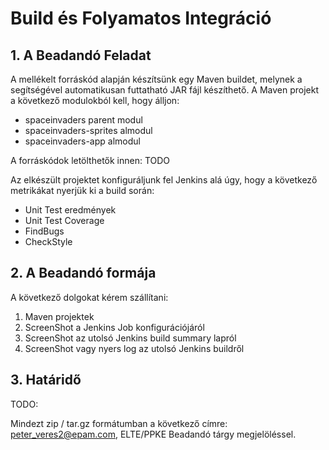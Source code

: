 # Build és Folyamatos Integráció

## 1. A Beadandó Feladat
A mellékelt forráskód alapján készítsünk egy Maven buildet, melynek a segítségével automatikusan futtatható JAR fájl készíthető.
A Maven projekt a következő modulokból kell, hogy álljon:
- spaceinvaders parent modul
- spaceinvaders-sprites almodul
- spaceinvaders-app almodul

A forráskódok letölthetők innen: TODO

Az elkészült projektet konfiguráljunk fel Jenkins alá úgy, hogy a következő metrikákat nyerjük ki a build során:

- Unit Test eredmények
- Unit Test Coverage
- FindBugs
- CheckStyle


## 2. A Beadandó formája
A következő dolgokat kérem szállítani:
1. Maven projektek
1. ScreenShot a Jenkins Job konfigurációjáról
1. ScreenShot az utolsó Jenkins build summary lapról
1. ScreenShot vagy nyers log az utolsó Jenkins buildről

## 3. Határidő
TODO:

Mindezt zip / tar.gz formátumban a következő címre: peter_veres2@epam.com, ELTE/PPKE Beadandó tárgy megjelöléssel.
